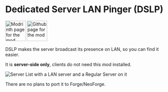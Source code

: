 # Dedicated Server LAN Pinger (DSLP)

<a href="https://modrinth.com/mod/dslp"><img alt="Modrinth page for the mod" height="64" src="https://cdn.jsdelivr.net/npm/@intergrav/devins-badges@3.1.2/assets/cozy/available/modrinth_vector.svg"></a>
<a href="https://github.com/0x000006/dslp"><img alt="Github page for the mod" height="64" src="https://cdn.jsdelivr.net/npm/@intergrav/devins-badges@3.1.2/assets/cozy/available/github_vector.svg"></a>

DSLP makes the server broadcast its presence on LAN, so you can find it easier.

It is **server-side only**, clients do not need this mod installed.

![Server List with a LAN server and a Regular Server on it](https://github.com/0x000006/dslp/blob/1.19.x-1.20.x/screenshots/1.png)

There are no plans to port it to Forge/NeoForge.
